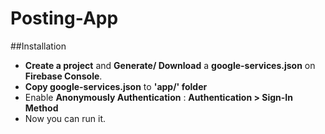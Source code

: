 # Posting-App

##Installation
- **Create a project** and **Generate/ Download** a **google-services.json** on **Firebase Console**.
- **Copy google-services.json** to **'app/' folder**
- Enable **Anonymously Authentication** : **Authentication > Sign-In Method**
- Now you can run it.
